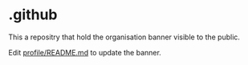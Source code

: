 # .github

This a repositry that hold the organisation banner visible to the public.

Edit [profile/README.md](https://github.com/Otapp-Agency/.github/edit/main/profile/README.md) to update the banner.

